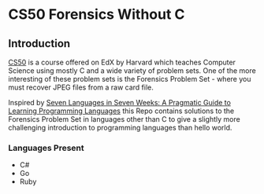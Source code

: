 # CS50 Forensics Without C

## Introduction

[CS50](https://www.edx.org/course/introduction-computer-science-harvardx-cs50x?gclid=CLXx9oP_ssYCFUjJtAoddvUODA) is a
course offered on EdX by Harvard which teaches Computer Science using mostly C and a wide variety of problem sets. One of
the more interesting of these problem sets is the Forensics Problem Set - where you must recover JPEG files from a raw card file.

Inspired by [Seven Languages in Seven Weeks: A Pragmatic Guide to Learning Programming Languages](https://pragprog.com/book/btlang/seven-languages-in-seven-weeks)
this Repo contains solutions to the Forensics Problem Set in languages other than C to give a slightly more challenging introduction
to programming languages than hello world.

### Languages Present

* C#
* Go
* Ruby
